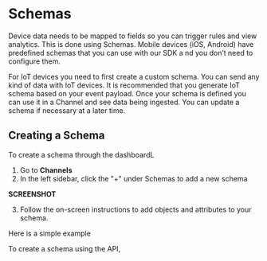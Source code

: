 # Schemas

Device data needs to be mapped to fields so you can trigger rules and view analytics. 
This is done using Schemas. Mobile devices (iOS, Android) have predefined schemas that you can use with our SDK a
nd you don’t need to configure them.

For IoT devices you need to first create a custom schema. You can send any kind of data with IoT devices.
It is recommended that you generate IoT schema based on your event payload. 
Once your schema is defined you can use it in a Channel and see data being ingested. 
You can update a schema if necessary at a later time.

## Creating a Schema

To create a schema through the dashboardL
1. Go to **Channels**
2. In the left sidebar, click the "+" under Schemas to add a new schema

**SCREENSHOT**

3. Follow the on-screen instructions to add objects and attributes to your schema.

Here is a simple example


To create a schema using the API, 
